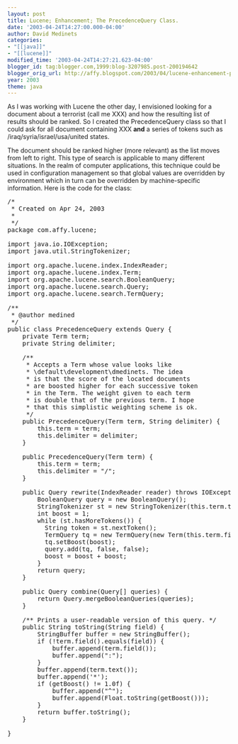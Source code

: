 ```yaml
---
layout: post
title: Lucene; Enhancement; The PrecedenceQuery Class.
date: '2003-04-24T14:27:00.000-04:00'
author: David Medinets
categories:
- "[[java]]"
- "[[lucene]]"
modified_time: '2003-04-24T14:27:21.623-04:00'
blogger_id: tag:blogger.com,1999:blog-3207985.post-200194642
blogger_orig_url: http://affy.blogspot.com/2003/04/lucene-enhancement-precedencequery.md
year: 2003
theme: java
---
```


As I was working with Lucene the other day, I envisioned looking for a document about a terrorist (call me XXX) and how
the resulting list of results should be ranked. So I created the PrecedenceQuery class so that I could ask for all
document containing XXX <b>and</b> a series of tokens such as /iraq/syria/israel/usa/united states.


The document should be ranked higher (more relevant) as the list moves from left to right. This type of search is
applicable to many different situations. In the realm of computer applications, this technique could be used in
configuration management so that global values are overridden by environment which in turn can be overridden by
machine-specific information. Here is the code for the class:

<pre>
/*
 * Created on Apr 24, 2003
 *
 */
package com.affy.lucene;

import java.io.IOException;
import java.util.StringTokenizer;

import org.apache.lucene.index.IndexReader;
import org.apache.lucene.index.Term;
import org.apache.lucene.search.BooleanQuery;
import org.apache.lucene.search.Query;
import org.apache.lucene.search.TermQuery;

/**
 * @author medined
 */
public class PrecedenceQuery extends Query {
	private Term term;
	private String delimiter;

	/**
	 * Accepts a Term whose value looks like
	 * \default\development\dmedinets. The idea
	 * is that the score of the located documents
	 * are boosted higher for each successive token
	 * in the Term. The weight given to each term
	 * is double that of the previous term. I hope
	 * that this simplistic weighting scheme is ok.
	 */
	public PrecedenceQuery(Term term, String delimiter) {
		this.term = term;
		this.delimiter = delimiter;
	}

	public PrecedenceQuery(Term term) {
		this.term = term;
		this.delimiter = "/";
	}

	public Query rewrite(IndexReader reader) throws IOException {
		BooleanQuery query = new BooleanQuery();
		StringTokenizer st = new StringTokenizer(this.term.text(), this.delimiter);
		int boost = 1;
		while (st.hasMoreTokens()) {
		  String token = st.nextToken();
		  TermQuery tq = new TermQuery(new Term(this.term.field(), token));
		  tq.setBoost(boost);
		  query.add(tq, false, false);
		  boost = boost + boost;
		}
		return query;
	}

	public Query combine(Query[] queries) {
		return Query.mergeBooleanQueries(queries);
	}

	/** Prints a user-readable version of this query. */
	public String toString(String field) {
		StringBuffer buffer = new StringBuffer();
		if (!term.field().equals(field)) {
			buffer.append(term.field());
			buffer.append(":");
		}
		buffer.append(term.text());
		buffer.append('*');
		if (getBoost() != 1.0f) {
			buffer.append("^");
			buffer.append(Float.toString(getBoost()));
		}
		return buffer.toString();
	}

}
</pre>
